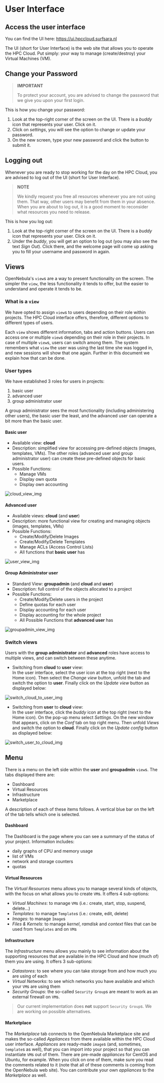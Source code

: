 # User Interface

## Access the user interface
You can find the UI here: https://ui.hpccloud.surfsara.nl

The UI (short for User Interface) is the web site that allows you to operate the HPC Cloud. Put simply: your way to manage (create/destroy) your Virtual Machines (VM). 

## Change your Password
> **IMPORTANT**
>
>To protect your account, you are advised to change the password that we give you upon your first login. 

This is how you change your password:

1. Look at the top-right corner of the screen on the UI. There is a _buddy_ icon that represents your user. Click on it.
2. Click on _settings_, you will see the option to change or update your password. 
3. On the new screen, type your new password and click the button to submit it.

## Logging out

Whenever you are ready to stop working for the day on the HPC Cloud, you are advised to log out of the UI (short for User Interface).

> **NOTE**
>
> We kindly request you free all resources whenever you are not using them. That way, other users may benefit from them in your absence. When you are about to log out, it is a good moment to reconsider what resources you need to release.

This is how you log out:

1. Look at the top-right corner of the screen on the UI. There is a _buddy_ icon that represents your user. Click on it.
2. Under the _buddy_, you will get an option to log out (you may also see the text _Sign Out_). Click there, and the welcome page will come up asking you to fill your username and password in again.

## Views 
OpenNebula's `view`s are a way to present functionality on the screen. The simpler the `view`, the less functionality it tends to offer, but the easier to understand and operate it tends to be. 

### What is a `view`

We have opted to assign `view`s to users depending on their role within projects. The HPC Cloud interface offers, therefore, different options to different types of users. 

Each `view` shows different information, tabs and action buttons. Users can access one or multiple `view`s depending on their role in their projects. In case of multiple `view`s, users can switch among them. The system remembers what `view` the user was using the last time she was logged in, and new sessions will show that one again. Further in this document we explain how that can be done.

### User types
We have established 3 roles for users in projects:

1. basic user
2. advanced user
3. group administrator user

A group administrator sees the most functionality (including administering other users), the basic user the least, and the advanced user can operate a bit more than the basic user.

#### Basic user
* Available view: **cloud**
* Description: simplified view for accessing pre-defined objects (images, templates, VMs). The other roles (advanced user and group administrator user) can create these pre-defined objects for basic users. 
* Possible Functions: 
  * Manage VMs
  * Display own quota
  * Display own accounting
  
![cloud_view_img](https://doc.hpccloud.surfsara.nl/oortdoc/docs/raw/master/images/cloud_view.png)

#### Advanced user   
* Available views: **cloud** (and **user**)
* Description: more functional view for creating and managing objects (images, templates, VMs) 
* Possible Functions: 
  * Create/Modify/Delete Images
  * Create/Modify/Delete Templates
  * Manage ACLs (Access Control Lists)
  * All functions that **basic user** has
  
![user_view_img](https://doc.hpccloud.surfsara.nl/oortdoc/docs/raw/master/images/user_view.png) 

#### Group Administrator user 
* Standard View: **groupadmin** (and **cloud** and **user**)
* Description: full control of the objects allocated to a project
* Possible Functions: 
  * Create/Modify/Delete users in the project
  * Define quotas for each user
  * Display accounting for each user
  * Display accounting for the whole project
  * All Possible Functions that **advanced user** has

![groupadmin_view_img](https://doc.hpccloud.surfsara.nl/oortdoc/docs/raw/master/images/groupadmin_view.png) 

### Switch views
Users with the **group administrator** and **advanced** roles have access to multiple views, and can switch between these anytime. 

* Switching from **cloud** to **user** view:  
In the user interface, select the user icon at the top right (next to the Home icon). Then select the _Change view_ button, unfold the tab and switch the option to **user**. Finally click on the _Update view_ button as displayed below:

![switch_cloud_to_user_img](https://doc.hpccloud.surfsara.nl/oortdoc/docs/raw/master/images/switch_to_user_view.png) 

* Switching from **user** to **cloud** view:  
In the user interface, click the _buddy_ icon at the top right (next to the Home icon). On the pop-up menu select _Settings_. On the new window that appears, click on the _Conf_ tab on top right menu. Then unfold _Views_ and switch the option to **cloud**. Finally click on the _Update config_ button as displayed below:

![switch_user_to_cloud_img](https://doc.hpccloud.surfsara.nl/oortdoc/docs/raw/master/images/switch_to_cloud_view.png)  

## Menu

There is a menu on the left side within the **user** and **groupadmin** `view`s. The tabs displayed there are:
* Dashboard
* Virtual Resources
* Infrastructure
* Marketplace

A description of each of these items follows. A vertical blue bar on the left of the tab tells which one is selected.

#### Dashboard
The Dashboard is the page where you can see a summary of the status of your project. Information includes:
* daily graphs of CPU and memory usage
* list of VMs
* network and storage counters
* quotas

#### Virtual Resources
The _Virtual Resources_ menu allows you to manage several kinds of objects, with the focus on what allows you to create `VM`s. It offers 4 sub-options:
* _Virtual Machines_: to manage `VM`s (i.e.: create, start, stop, suspend, delete...)
* _Templates_: to manage `Template`s (i.e.: create, edit, delete) 
* _Images_: to manage `Image`s
* _Files & Kernels_: to manage _kernel_, _ramdisk_ and _context_ files that can be used from `Templates` and on `VM`s

#### Infrastructure
The _Infrastructure_ menu allows you mainly to see information about the supporting resources that are available in the HPC Cloud and how (much of) them you are using. It offers 3 sub-options:
* _Datastores_: to see where you can take storage from and how much you are using of each
* _Virtual Networks_: to see which networks you have available and which your `VM`s are using them 
* _Security Groups_: the so-called `Security Group`s are meant to work as an external firewall on `VM`s. 
> Our current implementation does **not** support `Security Group`s. We are working on possible alternatives. 

#### Marketplace
The _Marketplace_ tab connects to the OpenNebula Marketplace site and makes the so-called _Appliances_ from there available within the HPC Cloud user interface. _Appliances_ are ready-made `image`s (and, sometimes, `template`s as well), that you can import into your project so that you can instantiate `VM`s out of them. There are pre-made _appliances_ for CentOS and Ubuntu, for example. When you click on one of them, make sure you read the comments related to it (note that all of these comments is coming from the OpenNebula web site). You can contribute your own _appliances_ to the _Marketplace_ as well.